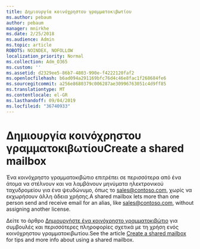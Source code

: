 ```yaml
---
title: Δημιουργία κοινόχρηστου γραμματοκιβωτίου
ms.author: pebaum
author: pebaum
manager: mnirkhe
ms.date: 2/25/2018
ms.audience: Admin
ms.topic: article
ROBOTS: NOINDEX, NOFOLLOW
localization_priority: Normal
ms.collection: Adm_O365
ms.custom: ''
ms.assetid: d2329ee5-86b7-4803-990e-f4222120faf2
ms.openlocfilehash: b6ad094a291169bfc76d4c46e8fac1f268684fe6
ms.sourcegitcommit: a256e8680379c006287ae30996763051c4d9ff85
ms.translationtype: MT
ms.contentlocale: el-GR
ms.lasthandoff: 09/04/2019
ms.locfileid: "36740933"
---
```

# <a name="create-a-shared-mailbox"></a><span data-ttu-id="29d67-102">Δημιουργία κοινόχρηστου γραμματοκιβωτίου</span><span class="sxs-lookup"><span data-stu-id="29d67-102">Create a shared mailbox</span></span>

<span data-ttu-id="29d67-103">Ένα κοινόχρηστο γραμματοκιβώτιο επιτρέπει σε περισσότερα από ένα άτομα να στέλνουν και να λαμβάνουν μηνύματα ηλεκτρονικού ταχυδρομείου για ένα ψευδώνυμο, όπως το sales@contoso.com, χωρίς να εκχωρήσουν άλλη άδεια χρήσης.</span><span class="sxs-lookup"><span data-stu-id="29d67-103">A shared mailbox lets more than one person send and receive email for an alias, like sales@contoso.com, without assigning another license.</span></span> 

<span data-ttu-id="29d67-104">Δείτε το άρθρο [Δημιουργήστε ένα κοινόχρηστο γραμματοκιβώτιο](https://docs.microsoft.com/office365/admin/email/create-a-shared-mailbox) για συμβουλές και περισσότερες πληροφορίες σχετικά με τη χρήση ενός κοινόχρηστου γραμματοκιβωτίου.</span><span class="sxs-lookup"><span data-stu-id="29d67-104">See the article [Create a shared mailbox](https://docs.microsoft.com/office365/admin/email/create-a-shared-mailbox) for tips and more info about using a shared mailbox.</span></span> 
  

